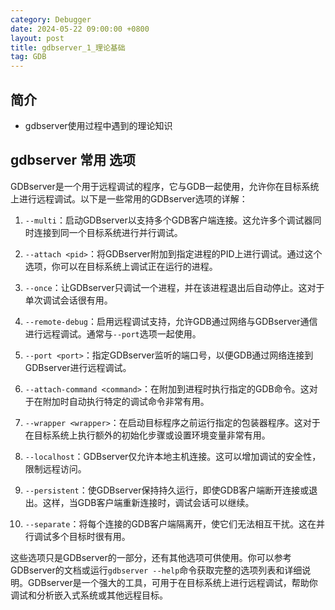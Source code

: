```yaml
---
category: Debugger
date: 2024-05-22 09:00:00 +0800
layout: post
title: gdbserver_1_理论基础
tag: GDB
---
```

## 简介

+ gdbserver使用过程中遇到的理论知识

## gdbserver 常用 选项

GDBserver是一个用于远程调试的程序，它与GDB一起使用，允许你在目标系统上进行远程调试。以下是一些常用的GDBserver选项的详解：

1. `--multi`：启动GDBserver以支持多个GDB客户端连接。这允许多个调试器同时连接到同一个目标系统进行并行调试。

2. `--attach <pid>`：将GDBserver附加到指定进程的PID上进行调试。通过这个选项，你可以在目标系统上调试正在运行的进程。

3. `--once`：让GDBserver只调试一个进程，并在该进程退出后自动停止。这对于单次调试会话很有用。

4. `--remote-debug`：启用远程调试支持，允许GDB通过网络与GDBserver通信进行远程调试。通常与`--port`选项一起使用。

5. `--port <port>`：指定GDBserver监听的端口号，以便GDB通过网络连接到GDBserver进行远程调试。

6. `--attach-command <command>`：在附加到进程时执行指定的GDB命令。这对于在附加时自动执行特定的调试命令非常有用。

7. `--wrapper <wrapper>`：在启动目标程序之前运行指定的包装器程序。这对于在目标系统上执行额外的初始化步骤或设置环境变量非常有用。

8. `--localhost`：GDBserver仅允许本地主机连接。这可以增加调试的安全性，限制远程访问。

9. `--persistent`：使GDBserver保持持久运行，即使GDB客户端断开连接或退出。这样，当GDB客户端重新连接时，调试会话可以继续。

10. `--separate`：将每个连接的GDB客户端隔离开，使它们无法相互干扰。这在并行调试多个目标时很有用。

这些选项只是GDBserver的一部分，还有其他选项可供使用。你可以参考GDBserver的文档或运行`gdbserver --help`命令获取完整的选项列表和详细说明。GDBserver是一个强大的工具，可用于在目标系统上进行远程调试，帮助你调试和分析嵌入式系统或其他远程目标。